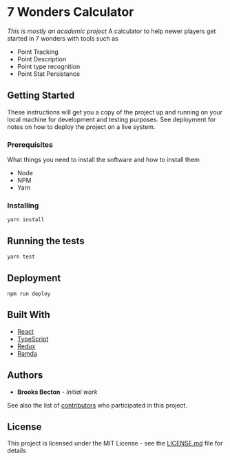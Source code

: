 # 7 Wonders Calculator

_This is mostly an academic project_
A calculator to help newer players get started in 7 wonders with tools such as

- Point Tracking
- Point Description
- Point type recognition
- Point Stat Persistance

## Getting Started

These instructions will get you a copy of the project up and running on your local machine for development and testing purposes. See deployment for notes on how to deploy the project on a live system.

### Prerequisites

What things you need to install the software and how to install them

* Node
* NPM
* Yarn

### Installing

```
yarn install
```

## Running the tests

```
yarn test
```

## Deployment

```
npm run deploy
```

## Built With

- [React](https://reactjs.org/)
- [TypeScript](https://www.typescriptlang.org/) 
- [Redux](https://redux.js.org/) 
- [Ramda](https://ramdajs.com/) 

<!-- ## Contributing

Please read [CONTRIBUTING.md](https://gist.github.com/PurpleBooth/b24679402957c63ec426) for details on our code of conduct, and the process for submitting pull requests to us. -->

## Authors

- **Brooks Becton** - _Initial work_

See also the list of [contributors](https://github.com/brooksbecton/7-wonders-calc/contributors) who participated in this project.

## License

This project is licensed under the MIT License - see the [LICENSE.md](LICENSE.md) file for details

<!-- ## Acknowledgments

- Hat tip to anyone whose code was used
- Inspiration
- etc -->
